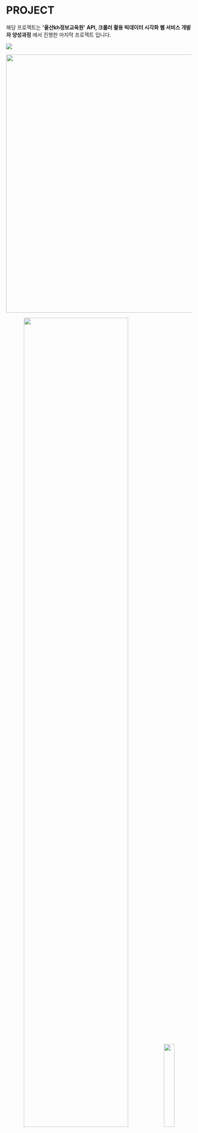 # PROJECT
해당 프로젝트는 **'울산kh정보교육원'**
**API, 크롤러 활용 빅데이터 시각화  웹 서비스 개발자 양성과정**
에서 진행한 마지막 프로젝트 입니다.



<!-- CONSUPPORT 제목이미지 -->
<img src="https://imgur.com/n57uwgU.png">



<!-- 설계도 -->

<p>
    <img src="https://imgur.com/cEZTcJk.png" width="700px">
</p>
<p align="center">
    <img src="https://imgur.com/vB5mHze.png" width="75%">
    <img src="https://imgur.com/Ud6PxG1.png" width="24%">
</p>

